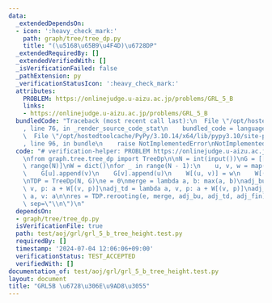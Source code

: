 ```yaml
---
data:
  _extendedDependsOn:
  - icon: ':heavy_check_mark:'
    path: graph/tree/tree_dp.py
    title: "(\u5168\u65B9\u4F4D)\u6728DP"
  _extendedRequiredBy: []
  _extendedVerifiedWith: []
  _isVerificationFailed: false
  _pathExtension: py
  _verificationStatusIcon: ':heavy_check_mark:'
  attributes:
    PROBLEM: https://onlinejudge.u-aizu.ac.jp/problems/GRL_5_B
    links:
    - https://onlinejudge.u-aizu.ac.jp/problems/GRL_5_B
  bundledCode: "Traceback (most recent call last):\n  File \"/opt/hostedtoolcache/PyPy/3.10.14/x64/lib/pypy3.10/site-packages/onlinejudge_verify/documentation/build.py\"\
    , line 76, in _render_source_code_stat\n    bundled_code = language.bundle(\n\
    \  File \"/opt/hostedtoolcache/PyPy/3.10.14/x64/lib/pypy3.10/site-packages/onlinejudge_verify/languages/python.py\"\
    , line 96, in bundle\n    raise NotImplementedError\nNotImplementedError\n"
  code: "# verification-helper: PROBLEM https://onlinejudge.u-aizu.ac.jp/problems/GRL_5_B\n\
    \nfrom graph.tree.tree_dp import TreeDp\n\nN = int(input())\nG = [[] for _ in\
    \ range(N)]\nW = dict()\nfor _ in range(N - 1):\n    u, v, w = map(int, input().split())\n\
    \    G[u].append(v)\n    G[v].append(u)\n    W[(u, v)] = w\n    W[(v, u)] = w\n\
    \nTDP = TreeDp(N, G)\ne = 0\nmerge = lambda a, b: max(a, b)\nadj_bu = lambda a,\
    \ v, p: a + W[(v, p)]\nadj_td = lambda a, v, p: a + W[(v, p)]\nadj_fin = lambda\
    \ a, v: a\n\nres = TDP.rerooting(e, merge, adj_bu, adj_td, adj_fin)\nprint(*res,\
    \ sep=\"\\n\")\n"
  dependsOn:
  - graph/tree/tree_dp.py
  isVerificationFile: true
  path: test/aoj/grl/grl_5_b_tree_height.test.py
  requiredBy: []
  timestamp: '2024-07-04 12:06:06+09:00'
  verificationStatus: TEST_ACCEPTED
  verifiedWith: []
documentation_of: test/aoj/grl/grl_5_b_tree_height.test.py
layout: document
title: "GRL5B \u6728\u306E\u9AD8\u3055"
---
```


